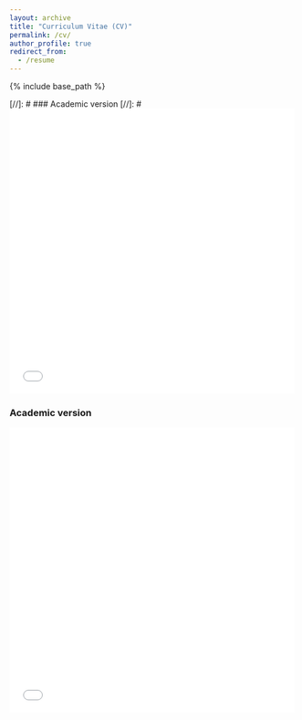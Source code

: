 ```yaml
---
layout: archive
title: "Curriculum Vitae (CV)"
permalink: /cv/
author_profile: true
redirect_from:
  - /resume
---
```


{% include base_path %}

[//]: # ### Academic version
[//]: # <embed src="{{ site.baseurl }}/files/CV_academic.pdf" width="500" height="500" type='application/pdf'>

### Academic version
<embed src="{{ site.baseurl }}/files/CV_academic.pdf" width="500" height="500" type='application/pdf'>
